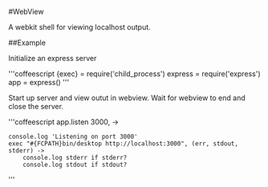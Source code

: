 #WebView


A webkit shell for viewing localhost output.


##Example

Initialize an express server

'''coffeescript
{exec} = require('child_process')
express = require('express')
app = express()
'''


Start up server and view outut in webview.
Wait for webview to end and close the server.

'''coffeescript
app.listen 3000, ->

    console.log 'Listening on port 3000'
    exec "#{FCPATH}bin/desktop http://localhost:3000", (err, stdout, stderr) ->
        console.log stderr if stderr?
        console.log stdout if stdout?
'''

